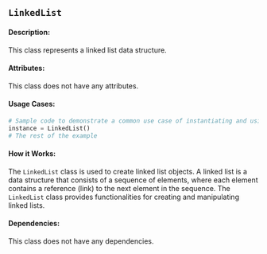## `LinkedList`

#### Description:
This class represents a linked list data structure.

#### Attributes:
This class does not have any attributes.

#### Usage Cases:

```python
# Sample code to demonstrate a common use case of instantiating and using the class
instance = LinkedList()
# The rest of the example
```

#### How it Works:

The `LinkedList` class is used to create linked list objects. A linked list is a data structure that consists of a sequence of elements, where each element contains a reference (link) to the next element in the sequence. The `LinkedList` class provides functionalities for creating and manipulating linked lists.

#### Dependencies:
This class does not have any dependencies.